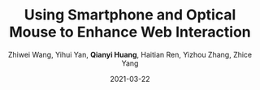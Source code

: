 ---
title: "Using Smartphone and Optical Mouse to Enhance Web Interaction"
collection: publications
permalink: "/publication/2021-03-22"
excerpt: "This demo shows example applications of the MousePath system-a novel approach to leverage optical mouse to enhance the web interaction on general PCs. MousePath works as a lightweight and ubiquitous bridge to convey information between the co-located smartphone and desktop web pages. MousePath consists of two major entities, the MousePath transmitter and the MousePath receiver. The MousePath transmitter is an app running on the user's smartphone. The MousePath receiver is a web script offered by the webserver and running in the web browser on the PC. MousePath works by putting the optical mouse on top of the smartphone's screen, and its transmission is then started and instantly finished without association and login frictions. Its core mechanism is encoding data into the movement of the smartphone's display content and using the optical mouse of the computer to sense the movement for …"
date: "2021-03-22"
venue: "2021 IEEE International Conference on Pervasive Computing and Communications …, 2021"
paperurl: "https://www.yangzhice.com/docforweb/MousePath/MousePath_PerCom_Demo.pdf"
author: "Zhiwei Wang, Yihui Yan, <strong>Qianyi Huang</strong>, Haitian Ren, Yizhou Zhang, Zhice Yang"
poster:
remark:
external_url: "https://ieeexplore.ieee.org/document/9430861"
---
